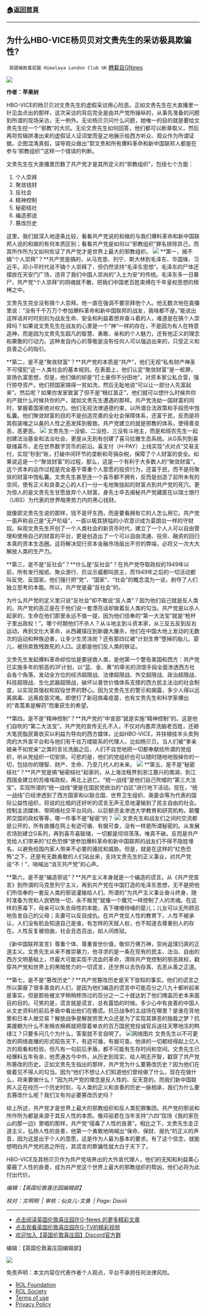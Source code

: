 ###  [:house:返回首頁](https://github.com/ourhimalayas/txt)
---


## 为什么HBO-VICE杨贝贝对文贵先生的采访极具欺骗性?
` 英國倫敦喜莊園 Himalaya London Club UK` [轉載自GNews](https://gnews.org/zh-hans/1982947/)

![](https://assets.gnews.org/wp-content/uploads/2022/02/12960.jpg)

**作者：苹果树**

HBO-VICE的杨贝贝对文贵先生的虚假采访用心险恶。正如文贵先生在大直播里一针见血点出的那样，这次采访的背后完全是由共产党所操纵的，从事先准备的问题到所谓的现场采访，无一例外。无论杨贝贝问什么问题，她唯一的目的就是要给文贵先生挖一个“邪教”的大坑。无论文贵先生如何回答，他们都可以断章取义，然后再将剪辑拼凑出来的虚假证人证词堂而皇之地展示给西方听众、观众作为所谓证据，企图混淆真假，误导观众做出“郭文贵和所有爆料革命和新中国联邦人都是在参与‘邪教组织’”这样一个错误的判断。

文贵先生在大直播里历数了共产党才是其所定义的“邪教组织”，包括七个方面：

1. 个人崇拜
2. 聚敛钱财
3. 反社会
4. 精神控制
5. 秘密结社
6. 编造邪说
7. 篡改历史


这里，我们就深入地逐条比较，看看共产党说的和做的与我们爆料革命和新中国联邦人说的和做的有何本质区别；看看共产党是如何以“邪教组织”罪名排除异己，而其所作所为又如何佐证了共产党才是世界上最大的邪教组织。
[![](https://express.adobe.com/page/EGCprPaAglpMG/images/25b3dad8-f65d-4232-bf7b-48c94dba8f27.jpg?asset_id=71937cea-bf2e-4595-ac27-0dbe08e4ed37&amp;img_etag=%22cf52a16632f3c66e7275a79371b5d28f%22&amp;size=1024)](https://express.adobe.com/page/EGCprPaAglpMG/images/25b3dad8-f65d-4232-bf7b-48c94dba8f27.jpg?asset_id=71937cea-bf2e-4595-ac27-0dbe08e4ed37&amp;img_etag=%22cf52a16632f3c66e7275a79371b5d28f%22&amp;size=1024)
**第一，搞不搞“个人崇拜”？**共产党是搞的，从马克思、列宁、斯大林到毛泽东、华国锋、习近平。邓小平时代说不搞个人崇拜了，但仍然坚持“毛泽东思想”。毛泽东的尸体还摆放在天安门广场，违背了我们中国人崇尚的“入土为安”的传统。毛泽东多一日暴尸，共产党“个人崇拜”的阴魂就不散，把我们中国老百姓束缚在千年皇权思想的桎栲之中。

文贵先生完全没有搞个人崇拜。他一直在强调不要崇拜他个人。他无数次地在直播里说：“没有千千万万个参加爆料革命和新中国联邦的战友，我啥都不是。”能说出这样话并时时刻刻为战友生命、安全和利益着想并奋斗着的人，难道是在搞个人崇拜吗？如果说文贵先生在战友的心里是一个“神”一样的存在，不是因为有人在特意造神，而是因为文贵先生超凡的智慧、勇敢、亲和的个人魅力，还有他正义的理念和果敢的行动力。这种发自内心的尊敬是没有任何人可以强迫出来的，只受正义和良善之心的指引。

**第二，是不是“聚敛财富”？**共产党的本质是“共产”，他们无视“私有财产神圣不可侵犯”这一人类社会的基本规则。在表面上，他们认定“聚敛财富”是一桩罪，宣扬仇富思想，但是，他们做的却是“打土豪但不分田地”，对资本家公私合营，强行掠夺资产。他们把国家搞得一贫如洗，然后无耻地说“可以让一部分人先富起来”。然后呢？如果你发家致富了但不是“根红苗正”，他们就可以想什么时候共你的产就什么时候共你的产，就如文贵先生遭遇的那样。共产党洗劫一国财富的同时，掌握着国家绝对权力。他们无视法律道德约束，以所谓合法政策和手段而中饱私囊。他们聚敛财富的目的不是创造完善的全社会保障体系，还富于民，反而是将其假装嗤之以鼻的人性之恶发挥到极致。共产党建立的就是邪教的体系，使得善变恶，恶更恶。
[![](https://express.adobe.com/page/EGCprPaAglpMG/images/c5b3ba9f-d1b9-4fc7-8753-f94f4e20fcff.jpg?asset_id=14e22be6-05c9-477e-9bae-891b37dc59b2&amp;img_etag=%22b46fcfdf0693a099bdd06a199fdc11e8%22&amp;size=1024)](https://express.adobe.com/page/EGCprPaAglpMG/images/c5b3ba9f-d1b9-4fc7-8753-f94f4e20fcff.jpg?asset_id=14e22be6-05c9-477e-9bae-891b37dc59b2&amp;img_etag=%22b46fcfdf0693a099bdd06a199fdc11e8%22&amp;size=1024)
文贵先生一没偷、二没抢、三没有斗地主，而是和班农先生一起创建法治基金和法治社会，更是从无到有创建了喜马拉雅生态系统。从G系列到喜联储喜币，走在世界数字货币的前沿。喜支付（H-PAY）上线实现“点对点”交易支付，实现“秒到”账，打破中间环节的垄断和苛捐杂税，保障了个人财富的安全。如果说这是一个“聚敛财富”的过程，那么，这是一个有利于大多数人的“聚敛财富”。这个资本的运作过程是完全基于尊重个人意愿的投资行为，还富于民，而不是将聚敛的财富中饱私囊。文贵先生甚至连一个喜币都不拥有，反而是创造了前所未有的空间，使有正义和良善之心的人们一分一毛地聚拢起的财富点到共产党的死穴。更为惊人的是文贵先生甘愿放弃个人财富，身先士卒去揭秘共产党藏匿在以瑞士银行（UBS）为代表的世界暗黑势力内的黑心钱财。

就像郭文贵先生说的那样，钱不是坏东西，而是要看拥有它的人怎么用它。共产党一面声称自己是“无产阶级”，一面以极其狭隘的小农意识成为葛朗台一样的守财奴。纵观文贵先生开创了一个人类社会的新货币时代，建立了一个人人可以自由管理和使用自己的财富的平台，更是创造出了一个可以自由流通、投资、融资的回归本真的资本生态圈。这将解决现行资本金融市场层出不穷的弊端，必将又一次大大解放人类的生产力。

**第三，是不是“反社会”？**什么是“反社会”？在共产党夺取政权的1949年以前，所有发行报纸、聚众游行、抗议示威都叫民主，而1949年之后的一切活动都叫反党、反国家。他们强行把“党”、“国家”、“社会”的概念混为一谈，剥夺了人们独立思考的本能。所以，共产党是最“反社会”的。

为什么共产党的定义里只说“反社会”却不敢说“反人类”？因为他们自己就是反人类的。共产党的恶正是在于他们说一套漂亮话却做着反人类的勾当。共产党是以杀人起家的，生命在他们那里永远不值一提，因为他们信奉的“第一大法宝”就是“枪杆子里出政权！”。哪个时期他们不杀人？从斗地主到斗资本家，从三反五反到反右运动，再到文化大革命，从西藏镇压到新疆大屠杀，他们在中国大地上发动的无数次的运动和种族迫害，让多少生灵涂炭？还有那四亿被“计划生育”堕掉的胎儿、婴儿，被拐卖致残致死的人口。这都是他们反人类的铁证。

文贵先生发起爆料革命却恰恰是要拯救人类，是他第一个警告美国和西方：共产党已实施多年的邪恶的3F计划，以“蓝、金、黄”的卑劣的流氓手段全面渗透西方社会各个角落，发动全方位的经济超限战、法律超限战、外交超限战、政治超限战、科技超限战、生化武器超限战，破坏以普世价值体系支撑的西方民主法治的社会制度，以实现其强权和奴役世界的野心。因为文贵先生的警示和揭露，多少人得以远离病毒、远离疫苗灾难。即使打了新冠病毒疫苗，也有文贵先生和科学家爆出的“青蒿素是解药”而重获生的希望。

**第四，是不是“精神控制”？**共产党的“中宣部”就是实施“精神控制”的。这是他们自吹的“第二大法宝”。共产党的宣传无孔不入，不仅对内愚弄洗脑老百姓，还砸大笔民脂民膏收买以利益为导向的西方媒体，比如HBO-VICE，并扶植挂羊头卖狗肉的大外宣平台和与他们有千丝万缕联系的代理人，比如杨贝贝。当人们被“爹亲娘亲不如党亲”之类的言论洗脑之后，人们不自觉地把一切都奉献给所谓的党组织，听从党组织一切安排。可悲的是，他们的党组织也可以随时随地地毁掉你的一切，包括你的理智、财产、生命、乃至几代人的未来。
[![](https://express.adobe.com/page/EGCprPaAglpMG/images/41b62b2e-cfd2-4463-826d-d3ebb87d719a.jpg?asset_id=af73343a-40b8-4cc7-a126-31c6b05941c7&amp;img_etag=%22b24e1c8126e854a41755e6bea7d8bd6b%22&amp;size=2560)](https://express.adobe.com/page/EGCprPaAglpMG/images/41b62b2e-cfd2-4463-826d-d3ebb87d719a.jpg?asset_id=af73343a-40b8-4cc7-a126-31c6b05941c7&amp;img_etag=%22b24e1c8126e854a41755e6bea7d8bd6b%22&amp;size=1024)
**第五，是不是“秘密结社”？**共产党是搞“秘密结社”起家的，从上海法租界到浙江嘉兴的南湖，到江西瑞金建立的苏维埃政权，再北上逃亡。“统一战线”是他们自己吹嘘的“第三大法宝”。实现所谓的“统一战线”便是在国民党统治的“白区”进行地下活动。现在，“统一战线”已经渗透到了西方国家和以联合国、世界卫生组织、奥委会等为代表的国际公益性组织，将说的比唱的还好听的谎言无声无息地灌输到了民主自由的社会。控制主流媒体、带网络社交平台风向、以巨额资金渗透大学教育和研究机构，颠覆邦交国的政权等等，哪一件事不是“秘密”的？
[![](https://express.adobe.com/page/EGCprPaAglpMG/images/03c5ca84-d310-474f-bcf2-9153b04bb989.jpg?asset_id=f2b64fec-8dea-41b3-9e1d-c67db4e84ef3&amp;img_etag=%2279f92059ab04de1f6f85c529247c3a7e%22&amp;size=1024)](https://express.adobe.com/page/EGCprPaAglpMG/images/03c5ca84-d310-474f-bcf2-9153b04bb989.jpg?asset_id=f2b64fec-8dea-41b3-9e1d-c67db4e84ef3&amp;img_etag=%2279f92059ab04de1f6f85c529247c3a7e%22&amp;size=1024)
文贵先生和战友们之间的交流都是公开的，所有直播在网上有迹可循、有据可查，没有一样是所谓秘密的。从发展农场到建立G系列，再到喜币喜联储，一切都是坦坦荡荡，唯真不破。反而是共产党给人们带来的“红色恐惧”使参加爆料革命和新中国联邦的战友们不得不隐姓埋名，以避免给国内家人带来不必要的骚扰和威胁。但是，就是在这样的“红色恐怖”之下，还是有无数勇敢的人们站出来，支持文贵先生的正义事业，对共产党说“不！”，呐喊出“消灭共产党”的心声。

**第六，是不是“编造邪说”？**共产主义本身就是一个编造的谎言。从《共产党宣言》到所谓的马克思列宁主义，再到共产党在中国打造的毛泽东思想，无不是把他们所信奉的一套反人类的邪说灌输给人们。所谓的“为共产主义事业奋斗终身，随时准备为党和人民牺牲一切，永不叛党”就像一个魔咒一样控制了人的灵魂。在这样的荼毒下，母亲可以失去母性的本能，丢下嗷嗷待哺的婴儿；儿女可以无所顾忌地告发自己的父母；夫妻可以反目成仇。在共产党反人性的教育下，人性不被承认，人们没有机会知道自己是谁，有怎样的天赋人权，也不知道去尊重别人的存在。人性反复被扭曲，社会丑态百出，如人间炼狱。

《新中国联邦宣言》尊重个体、尊重普世价值，敬仰万佛万神，崇尚返璞归真的正道主义。文贵先生从来不推崇暴力，他寻求的是一条在现有的民主、法治、自由的西方文明基础上，尽最大可能实现不流血的革命，清除共产党控制的邪恶政权，戳穿共产党和世界上的黑暗势力的一切谎言，还世界以去伪存真、去恶从善之正道。

**第七，是不是“篡改历史”？**共产党篡改历史是天下皆知的事实。他们的谎言之所以蒙蔽了很多善良的人们，是因为他们编造的谎言中可能百分之八九十都听起来是事实，但是那些被文字稍稍修饰过的百分之一二十就达到了他们掩盖历史本来面目的目的。可笑的是，谎言就是谎言，总有露馅的时候。多少心中有良善的中国人从文史资料的前后矛盾中看出他们在撒谎。抗日战争的主战场在哪里？是谁在背地里和日本人做交易？解放战争是解放劳苦大众还是为了实现其罪恶的独裁之梦？抗美援朝为什么不发棉衣棉裤就把穿着单衣的百万国民党投诚官兵送往天寒地冻的鸭绿江？只要多问几个为什么，答案就不言自明了。
[![](https://express.adobe.com/page/EGCprPaAglpMG/images/3974774d-7fde-4ad8-a5f5-d9cddf1ce844.jpg?asset_id=af7e9ebe-df94-4695-a07d-0cf7916abedb&amp;img_etag=%2258c75dd4f30032af915ad177b94670db%22&amp;size=1024)](https://express.adobe.com/page/EGCprPaAglpMG/images/3974774d-7fde-4ad8-a5f5-d9cddf1ce844.jpg?asset_id=af7e9ebe-df94-4695-a07d-0cf7916abedb&amp;img_etag=%2258c75dd4f30032af915ad177b94670db%22&amp;size=1024)网络图片
文贵先生以不可更改的网络直播的形式昭告天下，有迹可循，有据可查。他讲的一切都经得起上亿人次的观看和检验，但凡有一句前后矛盾，都不可能有生存时间和空间。文贵先生已经爆料五年有余，他贯通古今中外，从历史到现实，给人明志开智，戳穿了共产党所篡改的历史。正如文贵先生指出的那样，共产党为什么要篡改历史？因为他们在做着见不得人的勾当。因为“他们不想让人们知道他们曾经做了什么，现在在做什么，将来要做什么！”因为共产党的理念是反人性的、反天意的。而我们新中国联邦人正在经历一个历史时刻，与人类的正义和良善的历史一脉相承，我们为什么要去篡改什么呢？我们又有何必要篡改历史吗？

综上所述，共产党才是世界上最大的邪教组织和反人类犯罪集团。共产党的邪说和所作所为都是来源于其反人性的本质。像邓丽君在当年支持“六四”现场《我的家在山的那一边》里唱的那样，共产党“侵毒了人性的良善”。相比之下，文贵先生走正道主义，弘扬人性的良善，他第一个勇敢地呐喊出“保命、保财、报仇”的正义的声音，因为这是出于个人的意愿，这是作为人最为基本的要求。有了这个信念，就能想明白共产党的恶之所在，其谎言的欺骗性就大白于天下了。

HBO-VICE及其杨贝贝作为共产党培养出的大外宣代理人，他们的无知和利益熏心蒙蔽了人性的良善，成为共产党这个世界上最大的邪教组织的帮凶，他们必将为此付出代价。

*编辑：【英国伦敦喜庄园编辑部】*

*校对：文明明  | 审核：仙女儿-文善  | Page: Daoiii*

* * *

- [点击阅读英国伦敦喜庄园在G-News 的更多精彩文章](https://gnews.org/zh-hans/author/himalaya_hawk/)
- [点击观看英国伦敦喜庄园在G-TV的精彩视频](https://gtv.org/web/#/UserInfo/5ee680a45bd6f123dd104807)
- [欢迎加入【英国伦敦喜庄园】Discord官方群](https://discord.gg/VsNaHaMUsy)


编辑：【英国伦敦喜庄园编辑部】

![](https://assets.gnews.org/wp-content/uploads/2021/08/41bf97c0-3bb2-4a07-ad75-91b96dc3203c.jpg)





 

免责声明：本文内容仅代表作者个人观点，平台不承担任何法律风险。

- [ROL Foundation](https://rolfoundation.org/)
- [ROL Society](https://rolsociety.org/)
- [Terms of use](https://gnews.org/terms-of-use-3/)
- [Privacy Policy](https://gnews.org/privacy-policy/)
